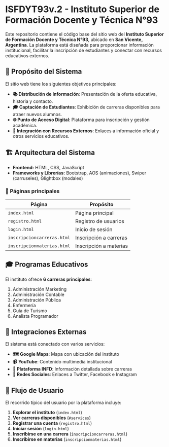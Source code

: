 # ISFDYT93v.2 - Instituto Superior de Formación Docente y Técnica N°93

Este repositorio contiene el código base del sitio web del **Instituto Superior de Formación Docente y Técnica N°93**, ubicado en **San Vicente, Argentina**. La plataforma está diseñada para proporcionar información institucional, facilitar la inscripción de estudiantes y conectar con recursos educativos externos.

## 🚀 Propósito del Sistema
El sitio web tiene los siguientes objetivos principales:
- **📚 Distribución de Información**: Presentación de la oferta educativa, historia y contacto.
- **🎓 Captación de Estudiantes**: Exhibición de carreras disponibles para atraer nuevos alumnos.
- **🌐 Punto de Acceso Digital**: Plataforma para inscripción y gestión académica.
- **🔗 Integración con Recursos Externos**: Enlaces a información oficial y otros servicios educativos.

## 🏗️ Arquitectura del Sistema 
- **Frontend:** HTML, CSS, JavaScript
- **Frameworks y Librerías:** Bootstrap, AOS (animaciones), Swiper (carruseles), Glightbox (modales)

### 📜 Páginas principales
| Página | Propósito |
|--------|----------|
| `index.html` | Página principal |
| `registro.html` | Registro de usuarios |
| `login.html` | Inicio de sesión |
| `inscripcioncarreras.html` | Inscripción a carreras |
| `inscripcionmaterias.html` | Inscripción a materias |

## 🎓 Programas Educativos
El instituto ofrece **6 carreras principales**:
1. Administración Marketing
2. Administración Contable
3. Administración Pública
4. Enfermería
5. Guía de Turismo
6. Analista Programador

## 🔗 Integraciones Externas
El sistema está conectado con varios servicios:
- **🗺️ Google Maps**: Mapa con ubicación del instituto
- **📹 YouTube**: Contenido multimedia institucional
- **📘 Plataforma INFD**: Información detallada sobre carreras
- **📱 Redes Sociales**: Enlaces a Twitter, Facebook e Instagram

## 🔄 Flujo de Usuario
El recorrido típico del usuario por la plataforma incluye:
1. **Explorar el instituto** (`index.html`)
2. **Ver carreras disponibles** (`#services`)
3. **Registrar una cuenta** (`registro.html`)
4. **Iniciar sesión** (`login.html`)
5. **Inscribirse en una carrera** (`inscripcioncarreras.html`)
6. **Inscribirse en materias** (`inscripcionmaterias.html`)

